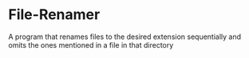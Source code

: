# File-Renamer
A program that renames files to the desired extension sequentially and omits the ones mentioned in a file in that directory
